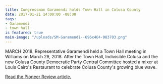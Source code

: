 ```yaml
---
title: Congressman Garamendi holds Town Hall in Colusa County
date: 2017-01-21 14:00:00 -08:00
tags:
- Garamendi
- town hall
is featured: true
main-image: "/uploads/SM-Garamendi--696x464-983703.png"
---
```


MARCH 2018. Representative Garamendi held a Town Hall meeting in Williams on March 29, 2018. After the Town Hall, Indivisible Colusa and the new Colusa County Democratic Party Central Committee hosted a mixer at Louis Cairo's Restaurant to celebrate Colusa County's growing blue wave.

[Read the Pioneer Review article. ](http://williamspioneer.com/article/86193)